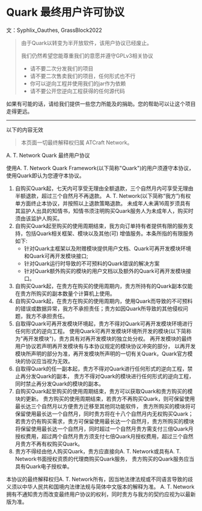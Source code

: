 # Quark 最终用户许可协议

文：Syphlix_Oauthes, GrassBlock2022

> 由于Quark以转变为半开放软件，该用户协议已经废止。
> 
> 我们仍然希望您能尊重我们的意愿并遵守GPLv3相关协议
> - 请不要二次分发我们的项目
> - 请不要二次售卖我们的项目，任何形式也不行
> - 你可以逆向工程并使用我们的jar作为依赖
> - 请不要公开您逆向工程获得的任何源代码

如果有可能的话，请给我们提供一些您力所能及的捐助。您的帮助可以让这个项目走得更远。


-----

以下的内容无效

> 本页面一切最终解释权归属 ATCraft Network。

<div style="max-width: 600px">

A. T. Network Quark 最终用户协议

使用A. T. Network Quark Framework(以下简称"Quark")的用户须遵守本协议，使用Quark即认为您遵守本协议。

1. 自购买Quark起，七天内可享受无理由全额退款，三个自然月内可享受无理由半额退款，超过三个自然月不再退款。
   A. T. Network(以下简称“我方”)有权单方面终止本协议，并按照以上退款策略退款。
   未成年人未满16周岁须具有其监护人出具的知情书，知情书须注明购买Quark服务人为未成年人，购买时须由该监护人购买。
2. 自购买Quark起至购买的使用周期结束，我方向订单持有者提供有限的服务支持，包括Quark相关框架、模块以及其他(可)
   增值服务。本条所指的有限服务如下:
    - 针对Quark主框架以及附赠模块提供用户文档、Quark可再开发模块环境和Quark可再开发模块接口;
    - 针对Quark运行时导致的不可预料的Quark错误的解决方案
    - 针对Quark额外购买的模块的用户文档以及额外的Quark可再开发模块接口。
3. 自购买Quark起，在贵方在购买的使用周期内，贵方所持有的Quark副本仅能在贵方所购买的副本数量个计算机上使用。
4. 自购买Quark起，在贵方在购买的使用周期内，使用Quark而导致的不可预料的错误或数据异常，我方不承担责任；贵方如因Quark所导致的其他侵权问题，我方不承担责任。
5. 自取得Quark可再开发模块环境起，贵方不得对Quark可再开发模块环境进行任何形式的逆向工程。
   使用Quark可再开发模块环境所开发的模块(以下简称为"再开发模块")，贵方具有对再开发模块的独立处分权。
   再开发模块的最终用户协议若声明再开发模块有与本协议规定的模块协议冲突的部分，
   以再开发模块所声明的部分为准，再开发模块所声明的一切有关Quark，Quark官方模块的协议应当视为无效。
6. 自取得Quark的任一副本起，贵方不得对Quark进行任何形式的逆向工程，禁止再分发Quark的副本，
   贵方不得对Quark的模块进行任何形式的逆向工程，同时禁止再分发Quark的模块的副本。
7. 自购买Quark起至购买的使用周期结束，贵方可以获取Quark和贵方购买的模块的更新。
   贵方购买的使用周期结束，若贵方不再购买Quark，则可保留使用最长达三个自然月以方便贵方迁移至其他同功能软件，
   贵方所购买的模块将可保留使用最长达一个自然月，同时贵方将在十八个自然月内无权购买Quark；若贵方仍有购买需求，贵方可保留使用最长达一个自然月，贵方所购买的模块将保留使用最长达一个自然月，同时超过一个自然月贵方需支付三倍Quark月授权费用，超过两个自然月贵方须支付七倍Quark月授权费用，超过三个自然月贵方不再有权购买Quark。
8. 贵方不得经由他人购买Quark，贵方应直接向A. T. Network或具有A. T. Network书面授权资质的代理商购买Quark服务，
   贵方购买的Quark服务应当具有Quark电子授权单。

本协议的最终解释权归A. T. Network所有，因当地法律法规或不同语言导致的歧义须以中华人民共和国境内法律法规与简体中文版本的解释为准。
A. T. Network拥有不通知贵方而改变最终用户协议的权利，同时贵方与我方的契约应视为以最新版为准。
</div>